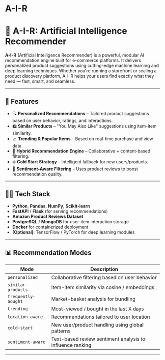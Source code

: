 # A-I-R

# 🧠 A-I-R: Artificial Intelligence Recommender

**A-I-R** (Artificial Intelligence Recommender) is a powerful, modular AI recommendation engine built for e-commerce platforms. It delivers personalized product suggestions using cutting-edge machine learning and deep learning techniques. Whether you're running a storefront or scaling a product discovery platform, A-I-R helps your users find exactly what they need — fast, smart, and seamless.

---

## 🚀 Features

- 🔍 **Personalized Recommendations** – Tailored product suggestions based on user behavior, ratings, and interactions.
- 🛍️ **Similar Products** – "You May Also Like" suggestions using item-item similarity.
- 📈 **Trending & Popular Items** – Based on real-time purchase and view data.
- 🧠 **Hybrid Recommendation Engine** – Collaborative + content-based filtering.
- ❄️ **Cold Start Strategy** – Intelligent fallback for new users/products.
- 💬 **Sentiment-Aware Filtering** – Uses product reviews to boost recommendation quality.

---

## 🧑‍💻 Tech Stack

- **Python**, **Pandas**, **NumPy**, **Scikit-learn**
- **FastAPI** / **Flask** (for serving recommendations)
- **Amazon Product Reviews Dataset**
- **PostgreSQL** / **MongoDB** for user-item interaction storage
- **Docker** for containerized deployment
- **[Optional]**: TensorFlow / PyTorch for deep learning modules

---

## 📊 Recommendation Modes

| Mode                      | Description                                                  |
|---------------------------|--------------------------------------------------------------|
| `personalized`            | Collaborative filtering based on user behavior               |
| `similar-products`        | Item-item similarity via cosine / embeddings                 |
| `frequently-bought`       | Market-basket analysis for bundling                         |
| `trending`                | Most-viewed / bought in the last X days                     |
| `location-aware`          | Recommendations tailored to user location                    |
| `cold-start`              | New user/product handling using global patterns              |
| `sentiment-aware`         | Text-based review sentiment analysis to influence ranking    |

---


